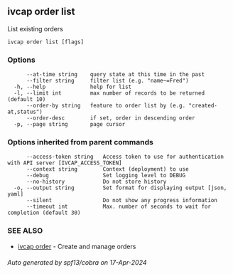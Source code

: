 ## ivcap order list

List existing orders

```
ivcap order list [flags]
```

### Options

```
      --at-time string    query state at this time in the past
      --filter string     filter list (e.g. "name~=Fred")
  -h, --help              help for list
  -l, --limit int         max number of records to be returned (default 10)
      --order-by string   feature to order list by (e.g. "created-at,status")
      --order-desc        if set, order in descending order
  -p, --page string       page cursor
```

### Options inherited from parent commands

```
      --access-token string   Access token to use for authentication with API server [IVCAP_ACCESS_TOKEN]
      --context string        Context (deployment) to use
      --debug                 Set logging level to DEBUG
      --no-history            Do not store history
  -o, --output string         Set format for displaying output [json, yaml]
      --silent                Do not show any progress information
      --timeout int           Max. number of seconds to wait for completion (default 30)
```

### SEE ALSO

* [ivcap order](ivcap_order.md)	 - Create and manage orders 

###### Auto generated by spf13/cobra on 17-Apr-2024

